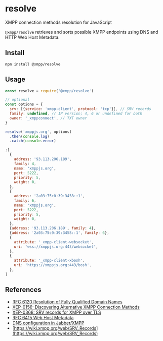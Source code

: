 # resolve

XMPP connection methods resolution for JavaScript

`@xmpp/resolve` retrieves and sorts possible XMPP endpoints using DNS and HTTP Web Host Metadata.

## Install

```
npm install @xmpp/resolve
```

## Usage

```javascript
const resolve = require('@xmpp/resolve')

// optional
const options = {
  srv: [{service: 'xmpp-client', protocol: 'tcp'}], // SRV records
  family: undefined, // IP version; 4, 6 or undefined for both
  owner: '_xmppconnect', // TXT owner
}

resolve('xmppjs.org', options)
  .then(console.log)
  .catch(console.error)
```

```javascript
;[
  {
    address: '93.113.206.189',
    family: 4,
    name: 'xmppjs.org',
    port: 5222,
    priority: 5,
    weight: 0,
  },
  {
    address: '2a03:75c0:39:3458::1',
    family: 6,
    name: 'xmppjs.org',
    port: 5222,
    priority: 5,
    weight: 0,
  },
  {address: '93.113.206.189', family: 4},
  {address: '2a03:75c0:39:3458::1', family: 6},
  {
    attribute: '_xmpp-client-websocket',
    uri: 'wss://xmppjs.org:443/websocket',
  },
  {
    attribute: '_xmpp-client-xbosh',
    uri: 'https://xmppjs.org:443/bosh',
  },
]
```

## References

- [RFC 6120 Resolution of Fully Qualified Domain Names](https://xmpp.org/rfcs/rfc6120.html#tcp-resolution)
- [XEP-0156: Discovering Alternative XMPP Connection Methods](https://xmpp.org/extensions/xep-0156.html)
- [XEP-0368: SRV records for XMPP over TLS](https://xmpp.org/extensions/xep-0368.html)
- [RFC 6415 Web Host Metadata](https://tools.ietf.org/html/rfc6415)
- [DNS configuration in Jabber/XMPP](https://prosody.im/doc/dns)
- [https://wiki.xmpp.org/web/SRV_Records](https://wiki.xmpp.org/web/SRV_Records)

